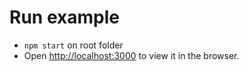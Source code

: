 # Run example
 - `npm start` on root folder
 - Open [http://localhost:3000](http://localhost:3000) to view it in the browser.
